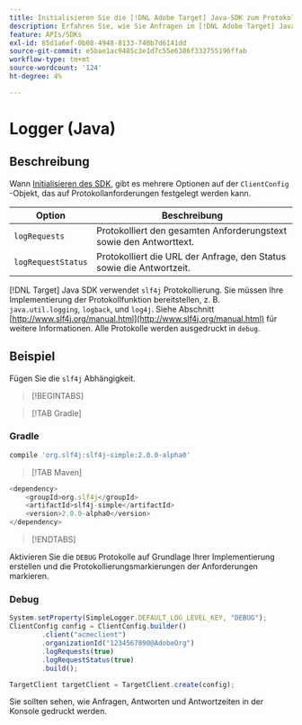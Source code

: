 ```yaml
---
title: Initialisieren Sie die [!DNL Adobe Target] Java-SDK zum Protokollieren von Anforderungen
description: Erfahren Sie, wie Sie Anfragen im [!DNL Adobe Target] Java-SDK.
feature: APIs/SDKs
exl-id: 85d1a6ef-0b08-4948-8133-740b7d6141dd
source-git-commit: e5bae1ac9485c3e1d7c55e6386f332755196ffab
workflow-type: tm+mt
source-wordcount: '124'
ht-degree: 4%

---
```


# Logger (Java)

## Beschreibung

Wann [Initialisieren des SDK](initialize-sdk.md), gibt es mehrere Optionen auf der `ClientConfig` -Objekt, das auf Protokollanforderungen festgelegt werden kann.

| Option | Beschreibung |
| --- | --- |
| `logRequests` | Protokolliert den gesamten Anforderungstext sowie den Antworttext. |
| `logRequestStatus` | Protokolliert die URL der Anfrage, den Status sowie die Antwortzeit. |

[!DNL Target] Java SDK verwendet `slf4j` Protokollierung. Sie müssen Ihre Implementierung der Protokollfunktion bereitstellen, z. B. `java.util.logging`, `logback`, und `log4j`. Siehe Abschnitt [http://www.slf4j.org/manual.html](http://www.slf4j.org/manual.html) für weitere Informationen. Alle Protokolle werden ausgedruckt in `debug`.

## Beispiel

Fügen Sie die `slf4j` Abhängigkeit.

>[!BEGINTABS]

>[!TAB Gradle]

### Gradle

```javascript {line-numbers="true"}
compile 'org.slf4j:slf4j-simple:2.0.0-alpha0'
```

>[!TAB Maven]

```javascript {line-numbers="true"}
<dependency>
    <groupId>org.slf4j</groupId>
    <artifactId>slf4j-simple</artifactId>
    <version>2.0.0-alpha0</version>
</dependency>
```

>[!ENDTABS]

Aktivieren Sie die `DEBUG` Protokolle auf Grundlage Ihrer Implementierung erstellen und die Protokollierungsmarkierungen der Anforderungen markieren.

### Debug

```javascript {line-numbers="true"}
System.setProperty(SimpleLogger.DEFAULT_LOG_LEVEL_KEY, "DEBUG");
ClientConfig config = ClientConfig.builder()
        .client("acmeclient")
        .organizationId("1234567890@AdobeOrg")
        .logRequests(true)
        .logRequestStatus(true)
        .build();

TargetClient targetClient = TargetClient.create(config);
```

Sie sollten sehen, wie Anfragen, Antworten und Antwortzeiten in der Konsole gedruckt werden.
